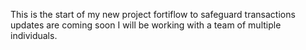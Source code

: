 This is the start of my new project fortiflow to safeguard transactions 
updates are coming soon 
I will be working with a team of multiple individuals.
